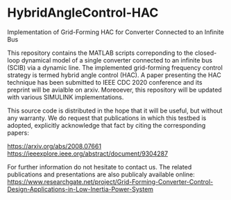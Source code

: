 # HybridAngleControl-HAC
Implementation of Grid-Forming HAC for Converter Connected to an Infinite Bus

This repository contains the MATLAB scripts correponding to the closed-loop dynamical model of a single converter connected to an infinite bus (SCIB) via a dynamic line. The implemented grid-forming frequency control strategy is termed hybrid angle control (HAC). A paper presenting the HAC technique has been submitted to IEEE CDC 2020 conference and its preprint will be avialble on arxiv. Moreoever, this repository will be updated with various SIMULINK implementations.

This source code is distributed in the hope that it will be useful, but without any warranty.
We do request that publications in which this testbed is adopted, explicitly acknowledge that fact by citing the corresponding papers:

https://arxiv.org/abs/2008.07661
https://ieeexplore.ieee.org/abstract/document/9304287

For further information do not hesitate to contact us. The related publications and presentations are also publicaly available online:
https://www.researchgate.net/project/Grid-Forming-Converter-Control-Design-Applications-in-Low-Inertia-Power-System
